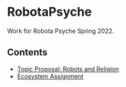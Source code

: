 # RobotaPsyche
Work for Robota Psyche Spring 2022.

## Contents

- [Topic Proposal: Robots and Religion](01-31/topic-proposal.md)
- [Ecosystem Assignment](02-14/)
